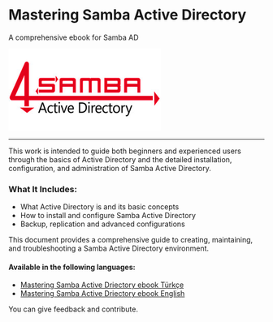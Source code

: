 # Mastering Samba Active Directory
A comprehensive ebook for Samba AD

![alt text](images/Samba_Logo.jpeg "Samba")

---

This work is intended to guide both beginners and experienced users through the basics of Active Directory and the detailed installation, configuration, and administration of Samba Active Directory.

### What It Includes:
- What Active Directory is and its basic concepts
- How to install and configure Samba Active Directory
- Backup, replication and advanced configurations

This document provides a comprehensive guide to creating, maintaining, and troubleshooting a Samba Active Directory environment.

#### Available in the following languages:
- [Mastering Samba Active Driectory ebook Türkçe](https://github.com/eesmer/Mastering-SambaActiveDirectory/blob/master/Mastering-SambaActiveDirectory-TR.md)
- [Mastering Samba Active Driectory ebook English](https://github.com/eesmer/Mastering-SambaActiveDirectory/blob/master/Mastering-SambaActiveDirectory-ENG.md)

You can give feedback and contribute.
